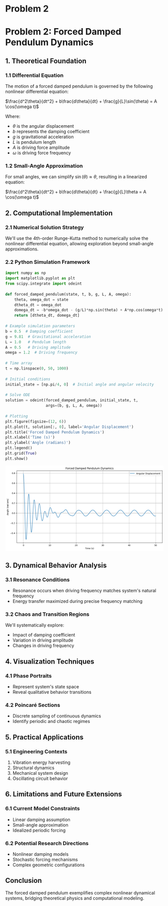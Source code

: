 # Problem 2

# Problem 2: Forced Damped Pendulum Dynamics

## 1. Theoretical Foundation

### 1.1 Differential Equation
The motion of a forced damped pendulum is governed by the following nonlinear differential equation:

$\frac{d^2\theta}{dt^2} + b\frac{d\theta}{dt} + \frac{g}{L}\sin(\theta) = A \cos(\omega t)$

Where:
- $\theta$ is the angular displacement
- $b$ represents the damping coefficient
- $g$ is gravitational acceleration
- $L$ is pendulum length
- $A$ is driving force amplitude
- $\omega$ is driving force frequency

### 1.2 Small-Angle Approximation
For small angles, we can simplify $\sin(\theta) \approx \theta$, resulting in a linearized equation:

$\frac{d^2\theta}{dt^2} + b\frac{d\theta}{dt} + \frac{g}{L}\theta = A \cos(\omega t)$

## 2. Computational Implementation

### 2.1 Numerical Solution Strategy
We'll use the 4th-order Runge-Kutta method to numerically solve the nonlinear differential equation, allowing exploration beyond small-angle approximations.

### 2.2 Python Simulation Framework

```python
import numpy as np
import matplotlib.pyplot as plt
from scipy.integrate import odeint

def forced_damped_pendulum(state, t, b, g, L, A, omega):
    theta, omega_dot = state
    dtheta_dt = omega_dot
    domega_dt = -b*omega_dot - (g/L)*np.sin(theta) + A*np.cos(omega*t)
    return [dtheta_dt, domega_dt]

# Example simulation parameters
b = 0.5  # Damping coefficient
g = 9.81  # Gravitational acceleration
L = 1.0   # Pendulum length
A = 0.5   # Driving amplitude
omega = 1.2  # Driving frequency

# Time array
t = np.linspace(0, 50, 1000)

# Initial conditions
initial_state = [np.pi/4, 0]  # Initial angle and angular velocity

# Solve ODE
solution = odeint(forced_damped_pendulum, initial_state, t, 
                  args=(b, g, L, A, omega))

# Plotting
plt.figure(figsize=(12, 6))
plt.plot(t, solution[:, 0], label='Angular Displacement')
plt.title('Forced Damped Pendulum Dynamics')
plt.xlabel('Time (s)')
plt.ylabel('Angle (radians)')
plt.legend()
plt.grid(True)
plt.show()
```


![alt text](image-2.png)

## 3. Dynamical Behavior Analysis

### 3.1 Resonance Conditions
- Resonance occurs when driving frequency matches system's natural frequency
- Energy transfer maximized during precise frequency matching

### 3.2 Chaos and Transition Regions
We'll systematically explore:
- Impact of damping coefficient
- Variation in driving amplitude
- Changes in driving frequency

## 4. Visualization Techniques

### 4.1 Phase Portraits
- Represent system's state space
- Reveal qualitative behavior transitions

### 4.2 Poincaré Sections
- Discrete sampling of continuous dynamics
- Identify periodic and chaotic regimes

## 5. Practical Applications

### 5.1 Engineering Contexts
1. Vibration energy harvesting
2. Structural dynamics
3. Mechanical system design
4. Oscillating circuit behavior

## 6. Limitations and Future Extensions

### 6.1 Current Model Constraints
- Linear damping assumption
- Small-angle approximation
- Idealized periodic forcing

### 6.2 Potential Research Directions
- Nonlinear damping models
- Stochastic forcing mechanisms
- Complex geometric configurations

## Conclusion
The forced damped pendulum exemplifies complex nonlinear dynamical systems, bridging theoretical physics and computational modeling.